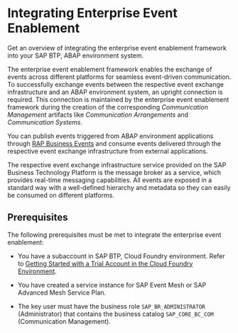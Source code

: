 <!-- loio0faea48bdc4640cb90fc1fa4c491b71e -->

# Integrating Enterprise Event Enablement

Get an overview of integrating the enterprise event enablement framework into your SAP BTP, ABAP environment system.



The enterprise event enablement framework enables the exchange of events across different platforms for seamless event-driven communication. To successfully exchange events between the respective event exchange infrastructure and an ABAP environment system, an upright connection is required. This connection is maintained by the enterprise event enablement framework during the creation of the corresponding *Communication Management* artifacts like *Communication Arrangements* and *Communication Systems*.



You can publish events triggered from ABAP environment applications through [RAP Business Events](https://help.sap.com/docs/BTP/923180ddb98240829d935862025004d6/0b925bc556d4491aad395b21ec2566ff.html) and consume events delivered through the respective event exchange infrastructure from external applications.

The respective event exchange infrastructure service provided on the SAP Business Technology Platform is the message broker as a service, which provides real-time messaging capabilities. All events are exposed in a standard way with a well-defined hierarchy and metadata so they can easily be consumed on different platforms.



## Prerequisites

The following prerequisites must be met to integrate the enterprise event enablement:

-   You have a subaccount in SAP BTP, Cloud Foundry environment. Refer to [Getting Started with a Trial Account in the Cloud Foundry Environment](https://help.sap.com/docs/BTP/65de2977205c403bbc107264b8eccf4b/e50ab7b423f04a8db301d7678946626e.html).

-   You have created a service instance for SAP Event Mesh or SAP Advanced Mesh Service Plan.
-   The key user must have the business role `SAP_BR_ADMINISTRATOR` \(Administrator\) that contains the business catalog `SAP_CORE_BC_COM` \(Communication Management\).


